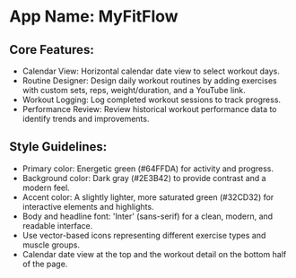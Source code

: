 # **App Name**: MyFitFlow

## Core Features:

- Calendar View: Horizontal calendar date view to select workout days.
- Routine Designer: Design daily workout routines by adding exercises with custom sets, reps, weight/duration, and a YouTube link.
- Workout Logging: Log completed workout sessions to track progress.
- Performance Review: Review historical workout performance data to identify trends and improvements.

## Style Guidelines:

- Primary color: Energetic green (#64FFDA) for activity and progress.
- Background color: Dark gray (#2E3B42) to provide contrast and a modern feel.
- Accent color: A slightly lighter, more saturated green (#32CD32) for interactive elements and highlights.
- Body and headline font: 'Inter' (sans-serif) for a clean, modern, and readable interface.
- Use vector-based icons representing different exercise types and muscle groups.
- Calendar date view at the top and the workout detail on the bottom half of the page.